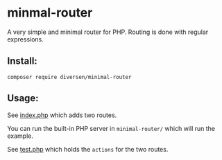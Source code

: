 # minmal-router

A very simple and minimal router for PHP. Routing is 
done with regular expressions.

## Install:

    composer require diversen/minimal-router

## Usage: 

See [index.php](index.php) which adds two routes. 

You can run the built-in PHP server in `minimal-router/`
which will run the example. 

See [test.php](test.php) which holds the `actions`
for the two routes.


